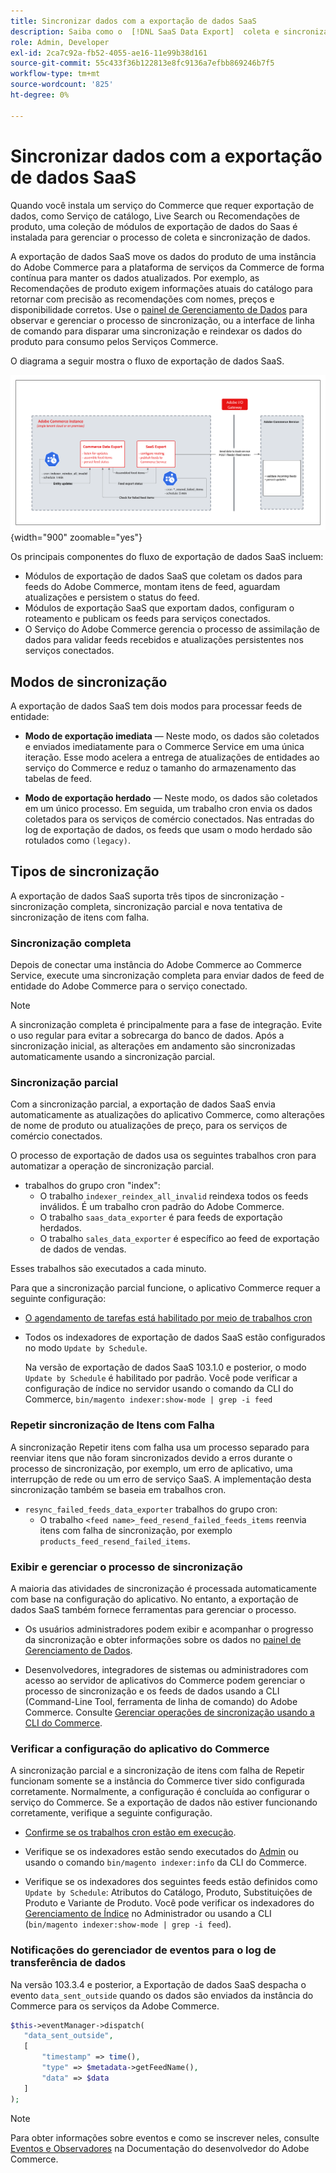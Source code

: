 ```yaml
---
title: Sincronizar dados com a exportação de dados SaaS
description: Saiba como o  [!DNL SaaS Data Export]  coleta e sincroniza dados entre instâncias do Adobe Commerce e serviços SaaS conectados.
role: Admin, Developer
exl-id: 2ca7c92a-fb52-4055-ae16-11e99b38d161
source-git-commit: 55c433f36b122813e8fc9136a7efbb869246b7f5
workflow-type: tm+mt
source-wordcount: '825'
ht-degree: 0%

---
```


# Sincronizar dados com a exportação de dados SaaS

Quando você instala um serviço do Commerce que requer exportação de dados, como Serviço de catálogo, Live Search ou Recomendações de produto, uma coleção de módulos de exportação de dados do Saas é instalada para gerenciar o processo de coleta e sincronização de dados.

A exportação de dados SaaS move os dados do produto de uma instância do Adobe Commerce para a plataforma de serviços da Commerce de forma contínua para manter os dados atualizados. Por exemplo, as Recomendações de produto exigem informações atuais do catálogo para retornar com precisão as recomendações com nomes, preços e disponibilidade corretos. Use o [painel de Gerenciamento de Dados](https://experienceleague.adobe.com/en/docs/commerce/user-guides/data-services/catalog-sync) para observar e gerenciar o processo de sincronização, ou a interface de linha de comando para disparar uma sincronização e reindexar os dados do produto para consumo pelos Serviços Commerce.

O diagrama a seguir mostra o fluxo de exportação de dados SaaS.

![Coleta de exportação de dados SaaS e fluxo de sincronização para Adobe Commerce](assets/data-export-flow.png){width="900" zoomable="yes"}

Os principais componentes do fluxo de exportação de dados SaaS incluem:

- Módulos de exportação de dados SaaS que coletam os dados para feeds do Adobe Commerce, montam itens de feed, aguardam atualizações e persistem o status do feed.
- Módulos de exportação SaaS que exportam dados, configuram o roteamento e publicam os feeds para serviços conectados.
- O Serviço do Adobe Commerce gerencia o processo de assimilação de dados para validar feeds recebidos e atualizações persistentes nos serviços conectados.

## Modos de sincronização

A exportação de dados SaaS tem dois modos para processar feeds de entidade:

- **Modo de exportação imediata** — Neste modo, os dados são coletados e enviados imediatamente para o Commerce Service em uma única iteração. Esse modo acelera a entrega de atualizações de entidades ao serviço do Commerce e reduz o tamanho do armazenamento das tabelas de feed.

- **Modo de exportação herdado** — Neste modo, os dados são coletados em um único processo. Em seguida, um trabalho cron envia os dados coletados para os serviços de comércio conectados. Nas entradas do log de exportação de dados, os feeds que usam o modo herdado são rotulados como `(legacy)`.

## Tipos de sincronização

A exportação de dados SaaS suporta três tipos de sincronização - sincronização completa, sincronização parcial e nova tentativa de sincronização de itens com falha.

### Sincronização completa

Depois de conectar uma instância do Adobe Commerce ao Commerce Service, execute uma sincronização completa para enviar dados de feed de entidade do Adobe Commerce para o serviço conectado.

>[!NOTE]
>
>A sincronização completa é principalmente para a fase de integração. Evite o uso regular para evitar a sobrecarga do banco de dados. Após a sincronização inicial, as alterações em andamento são sincronizadas automaticamente usando a sincronização parcial.

### Sincronização parcial

Com a sincronização parcial, a exportação de dados SaaS envia automaticamente as atualizações do aplicativo Commerce, como alterações de nome de produto ou atualizações de preço, para os serviços de comércio conectados.

O processo de exportação de dados usa os seguintes trabalhos cron para automatizar a operação de sincronização parcial.

- trabalhos do grupo cron &quot;index&quot;:
   - O trabalho `indexer_reindex_all_invalid` reindexa todos os feeds inválidos. É um trabalho cron padrão do Adobe Commerce.
   - O trabalho `saas_data_exporter` é para feeds de exportação herdados.
   - O trabalho `sales_data_exporter` é específico ao feed de exportação de dados de vendas.

Esses trabalhos são executados a cada minuto.

Para que a sincronização parcial funcione, o aplicativo Commerce requer a seguinte configuração:

- [O agendamento de tarefas está habilitado por meio de trabalhos cron](https://experienceleague.adobe.com/docs/commerce-operations/installation-guide/next-steps/configuration.html)

- Todos os indexadores de exportação de dados SaaS estão configurados no modo `Update by Schedule`.

  Na versão de exportação de dados SaaS 103.1.0 e posterior, o modo `Update by Schedule` é habilitado por padrão. Você pode verificar a configuração de índice no servidor usando o comando da CLI do Commerce, `bin/magento indexer:show-mode | grep -i feed`

### Repetir sincronização de Itens com Falha

A sincronização Repetir itens com falha usa um processo separado para reenviar itens que não foram sincronizados devido a erros durante o processo de sincronização, por exemplo, um erro de aplicativo, uma interrupção de rede ou um erro de serviço SaaS. A implementação desta sincronização também se baseia em trabalhos cron.

- `resync_failed_feeds_data_exporter` trabalhos do grupo cron:
   - O trabalho `<feed name>_feed_resend_failed_feeds_items` reenvia itens com falha de sincronização, por exemplo `products_feed_resend_failed_items`.

### Exibir e gerenciar o processo de sincronização

A maioria das atividades de sincronização é processada automaticamente com base na configuração do aplicativo. No entanto, a exportação de dados SaaS também fornece ferramentas para gerenciar o processo.

- Os usuários administradores podem exibir e acompanhar o progresso da sincronização e obter informações sobre os dados no [painel de Gerenciamento de Dados](https://experienceleague.adobe.com/en/docs/commerce-admin/systems/data-transfer/data-dashboard).

- Desenvolvedores, integradores de sistemas ou administradores com acesso ao servidor de aplicativos do Commerce podem gerenciar o processo de sincronização e os feeds de dados usando a CLI (Command-Line Tool, ferramenta de linha de comando) do Adobe Commerce. Consulte [Gerenciar operações de sincronização usando a CLI do Commerce](data-export-cli-commands.md).

### Verificar a configuração do aplicativo do Commerce

A sincronização parcial e a sincronização de itens com falha de Repetir funcionam somente se a instância do Commerce tiver sido configurada corretamente. Normalmente, a configuração é concluída ao configurar o serviço do Commerce. Se a exportação de dados não estiver funcionando corretamente, verifique a seguinte configuração.

- [Confirme se os trabalhos cron estão em execução](https://experienceleague.adobe.com/en/docs/commerce-knowledge-base/kb/troubleshooting/miscellaneous/cron-readiness-check-issues).

- Verifique se os indexadores estão sendo executados do [Admin](https://experienceleague.adobe.com/en/docs/commerce-admin/systems/tools/index-management) ou usando o comando `bin/magento indexer:info` da CLI do Commerce.

- Verifique se os indexadores dos seguintes feeds estão definidos como `Update by Schedule`: Atributos do Catálogo, Produto, Substituições de Produto e Variante de Produto. Você pode verificar os indexadores do [Gerenciamento de Índice](https://experienceleague.adobe.com/en/docs/commerce-admin/systems/tools/index-management) no Administrador ou usando a CLI (`bin/magento indexer:show-mode | grep -i feed`).

### Notificações do gerenciador de eventos para o log de transferência de dados

Na versão 103.3.4 e posterior, a Exportação de dados SaaS despacha o evento `data_sent_outside` quando os dados são enviados da instância do Commerce para os serviços da Adobe Commerce.

```php
$this->eventManager->dispatch(
   "data_sent_outside",
   [
       "timestamp" => time(),
       "type" => $metadata->getFeedName(),
       "data" => $data
   ]
);
```

>[!NOTE]
>
>Para obter informações sobre eventos e como se inscrever neles, consulte [Eventos e Observadores](https://developer.adobe.com/commerce/php/development/components/events-and-observers) na Documentação do desenvolvedor do Adobe Commerce.
